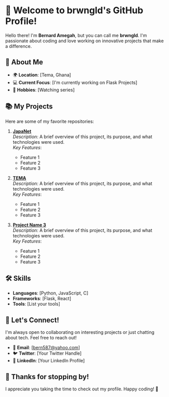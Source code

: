 # 👋 Welcome to brwngld's GitHub Profile!

Hello there! I'm **Bernard Amegah**, but you can call me **brwngld**. I'm passionate about coding and love working on innovative projects that make a difference.

## 🚀 About Me

- 🌍 **Location**: [Tema, Ghana]
- 💻 **Current Focus**: [I'm currently working on Flask Projects]
- 🎨 **Hobbies**: [Watching series]

## 📚 My Projects

Here are some of my favorite repositories:

1. **[JapaNet](link)**  
   *Description*: A brief overview of this project, its purpose, and what technologies were used.  
   *Key Features*:
   - Feature 1
   - Feature 2
   - Feature 3

2. **[TEMA](link)**  
   *Description*: A brief overview of this project, its purpose, and what technologies were used.  
   *Key Features*:
   - Feature 1
   - Feature 2
   - Feature 3

3. **[Project Name 3](link)**  
   *Description*: A brief overview of this project, its purpose, and what technologies were used.  
   *Key Features*:
   - Feature 1
   - Feature 2
   - Feature 3

## 🛠️ Skills

- **Languages**: [Python, JavaScript, C]
- **Frameworks**: [Flask, React]
- **Tools**: [List your tools]

## 🤝 Let's Connect!

I'm always open to collaborating on interesting projects or just chatting about tech. Feel free to reach out!

- 📧 **Email**: [bern587@yahoo.com]
- 🐦 **Twitter**: [Your Twitter Handle]
- 💼 **LinkedIn**: [Your LinkedIn Profile]

## 🌟 Thanks for stopping by!

I appreciate you taking the time to check out my profile. Happy coding! 🚀
